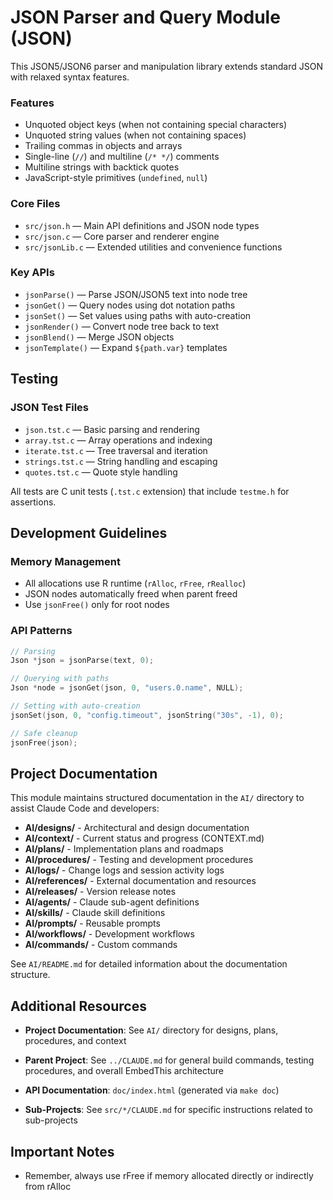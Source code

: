 # JSON Parser and Query Module (JSON)

This JSON5/JSON6 parser and manipulation library extends standard JSON with relaxed syntax features.

### Features

- Unquoted object keys (when not containing special characters)
- Unquoted string values (when not containing spaces)
- Trailing commas in objects and arrays
- Single-line (`//`) and multiline (`/* */`) comments
- Multiline strings with backtick quotes
- JavaScript-style primitives (`undefined`, `null`)

### Core Files
- `src/json.h` — Main API definitions and JSON node types
- `src/json.c` — Core parser and renderer engine
- `src/jsonLib.c` — Extended utilities and convenience functions

### Key APIs
- `jsonParse()` — Parse JSON/JSON5 text into node tree
- `jsonGet()` — Query nodes using dot notation paths
- `jsonSet()` — Set values using paths with auto-creation
- `jsonRender()` — Convert node tree back to text
- `jsonBlend()` — Merge JSON objects
- `jsonTemplate()` — Expand `${path.var}` templates

## Testing

### JSON Test Files
- `json.tst.c` — Basic parsing and rendering
- `array.tst.c` — Array operations and indexing
- `iterate.tst.c` — Tree traversal and iteration
- `strings.tst.c` — String handling and escaping
- `quotes.tst.c` — Quote style handling

All tests are C unit tests (`.tst.c` extension) that include `testme.h` for assertions.

## Development Guidelines

### Memory Management
- All allocations use R runtime (`rAlloc`, `rFree`, `rRealloc`)
- JSON nodes automatically freed when parent freed
- Use `jsonFree()` only for root nodes

### API Patterns
```c
// Parsing
Json *json = jsonParse(text, 0);

// Querying with paths
Json *node = jsonGet(json, 0, "users.0.name", NULL);

// Setting with auto-creation
jsonSet(json, 0, "config.timeout", jsonString("30s", -1), 0);

// Safe cleanup
jsonFree(json);
```

## Project Documentation

This module maintains structured documentation in the `AI/` directory to assist Claude Code and developers:

- **AI/designs/** - Architectural and design documentation
- **AI/context/** - Current status and progress (CONTEXT.md)
- **AI/plans/** - Implementation plans and roadmaps
- **AI/procedures/** - Testing and development procedures
- **AI/logs/** - Change logs and session activity logs
- **AI/references/** - External documentation and resources
- **AI/releases/** - Version release notes
- **AI/agents/** - Claude sub-agent definitions
- **AI/skills/** - Claude skill definitions
- **AI/prompts/** - Reusable prompts
- **AI/workflows/** - Development workflows
- **AI/commands/** - Custom commands

See `AI/README.md` for detailed information about the documentation structure.

## Additional Resources

- **Project Documentation**: See `AI/` directory for designs, plans, procedures, and context

- **Parent Project**: See `../CLAUDE.md` for general build commands, testing procedures, and overall EmbedThis architecture
- **API Documentation**: `doc/index.html` (generated via `make doc`)
- **Sub-Projects**: See `src/*/CLAUDE.md` for specific instructions related to sub-projects

## Important Notes
- Remember, always use rFree if memory allocated directly or indirectly from rAlloc

